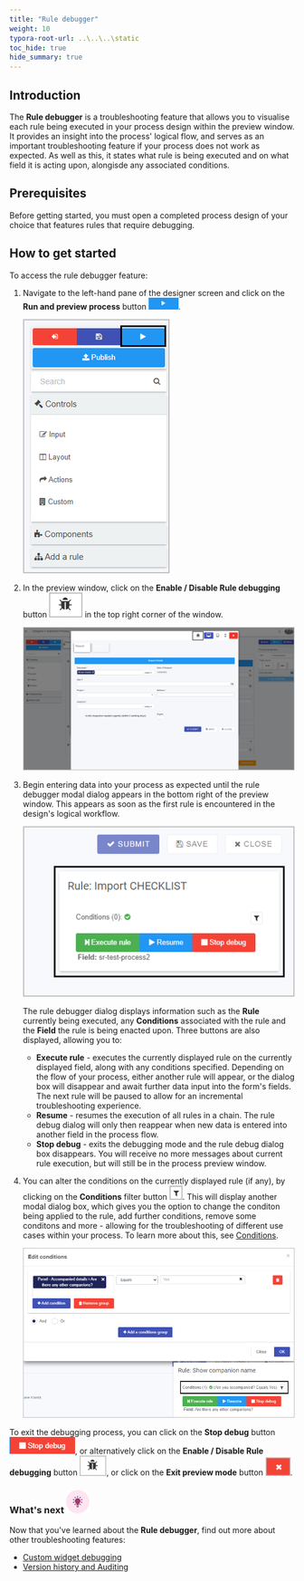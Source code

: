 ```yaml
---
title: "Rule debugger"
weight: 10
typora-root-url: ..\..\..\static
toc_hide: true
hide_summary: true
---
```


## Introduction

The **Rule debugger** is a troubleshooting feature that allows you to visualise each rule being executed in your process design within the preview window. It provides an insight into the process' logical flow, and serves as an important troubleshooting feature if your process does not work as expected. As well as this, it  states what rule is being executed and on what field it is acting upon, alongisde any associated conditions.



## Prerequisites

Before getting started, you must open a completed process design of your choice that features rules that require debugging.



## How to get started

To access the rule debugger feature:

1. Navigate to the left-hand pane of the designer screen and click on the **Run and preview process** button <img src="/images/preview.png" alt="run and preview process button" style="zoom:150%;" />.

   ![Left hand pane clicking the preview button](/images/preview-process-left-hand-pane.png)

2. In the preview window, click on the **Enable / Disable Rule debugging** button ![rule debugger button](/images/rule-debugger-btn.png) in the top right corner of the window.

   <img src="/images/rule-debugger-preview2.png" alt="rule debugger in the preview window" style="zoom:80%;" />

3. Begin entering data into your process as expected until the rule debugger modal dialog appears in the bottom right of the preview window. This appears as soon as the first rule is encountered in the design's logical workflow.

   ![Rule debugger dialog box](/images/rule-debugger-modal.png)

   The rule debugger dialog displays information such as the **Rule** currently being executed, any **Conditions** associated with the rule and the **Field** the rule is being enacted upon. Three buttons are also displayed, allowing you to:

   * **Execute rule** - executes the currently displayed rule on the currently displayed field, along with any conditions specified. Depending on the flow of your process, either another rule will appear, or the dialog box will disappear and await further data input into the form's fields. The next rule will be paused to allow for an incremental troubleshooting experience.
   * **Resume** - resumes the execution of all rules in a chain. The rule debug dialog will only then reappear when new data is entered into another field in the process flow.
   * **Stop debug** - exits the debugging mode and the rule debug dialog box disappears. You will receive no more messages about current rule execution, but will still be in the process preview window.

4. You can alter the conditions on the currently displayed rule (if any), by clicking on the **Conditions** filter button ![Conditions filter button image](/images/conditions-filter-btn.png). This will display another modal dialog box, which gives you the option to change the conditon being applied to the rule, add further conditions, remove some conditons and more - allowing for the troubleshooting of different use cases within your process. To learn more about this, see [Conditions](/docs/platform/rules/general/add-conditions/).

   ![Conditions dialog for rule debugger](/images/rule-debugger-conditions.png)



To exit the debugging process, you can click on the **Stop debug** button ![stop debug button](/images/stop-debug-btn.png), or alternatively click on the **Enable / Disable Rule debugging** button <img src="/images/rule-debugger-btn.png" alt="rule debugger button" style="zoom:80%;" />, or click on the **Exit preview mode** button <img src="/images/exit-preview-window-btn.png" alt="exit window preview button" style="zoom:80%;" />.



### What's next  ![Idea icon](/images/18.png) ###

Now that you've learned about the **Rule debugger**, find out more about other troubleshooting features:

- [Custom widget debugging](/docs/troubleshooting/custom-widget-debugging/)
- [Version history and Auditing](/docs/troubleshooting/version-history-and-auditing)